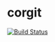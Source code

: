 # corgit

[![Build Status](https://dev.azure.com/jzebedee/corgit/_apis/build/status/jzebedee.corgit?branchName=master)](https://dev.azure.com/jzebedee/corgit/_build/latest?definitionId=1&branchName=master)
